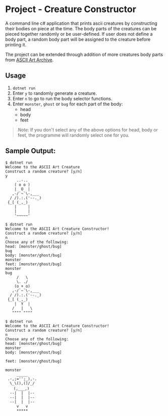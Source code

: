 # Project - Creature Constructor

A command line c# application that prints ascii creatures by constructing their bodies on piece at the time. The body parts of the creatures can be pieced together randomly or be user-defined. If user does not define a body part, a random body part will be assigned to the creature before printing it.

The project can be extended through addition of more creatures body parts from [ASCII Art Archive](https://www.asciiart.eu/animals).

## Usage

1. `dotnet run`
2. Enter `y` to randomly generate a creature.
3. Enter `n` to go to run the body selector functions.
4. Enter `monster`, `ghost` or `bug` for each part of the body:
   - head
   - body
   - feet

> *Note*: If you don't select any of the above options for head, body or feet, the programme will randomly select one for you.

## Sample Output:
           
```shell
$ dotnet run                                       
Welcome to the ASCII Art Creature                  
Construct a random creature? [y/n]                 
y                                                  
     ..-..                                         
    ( o o )                                        
    |  O  |                                        
   ,-/`~`\-,___                                    
  / /).:.('--._)                                   
 {_[ (_,_)                                         
    |     |                                        
    |     |                                        
    '~~~~~'                                        
```

```shell
$ dotnet run                                       
Welcome to the ASCII Art Creature Constructor!     
Construct a random creature? [y/n]                 
n                                                  
Choose any of the following:                       
head: [monster/ghost/bug]                          
bug                                                
body: [monster/ghost/bug]                          
monster                                            
feet: [monster/ghost/bug]                          
monster                                            
bug                                                
     /   \                                         
     \. ./                                         
    (o + o)                                        
   ,-/`~`\-,___                                    
  / /).:.('--._)                                   
 {_[ (_,_)                                         
    |  Y  |                                        
   /   |   \                                       
   """" """"                                       
```

```shell
$ dotnet run                                       
Welcome to the ASCII Art Creature Constructor!     
Construct a random creature? [y/n]                 
n                                                  
Choose any of the following:                       
head: [monster/ghost/bug]                          
monster                                            
body: [monster/ghost/bug]                          
                                                   
feet: [monster/ghost/bug]                          
                                                   
monster                                            
     _____                                         
 .-,;='';_),-.                                     
  \_\(),()/_/                                      
　  (,___,)                                        
  --|  |  |--                                      
  --|  |  |--                                      
  --|  |  |--                                      
     v   v                                         
     *****  
```